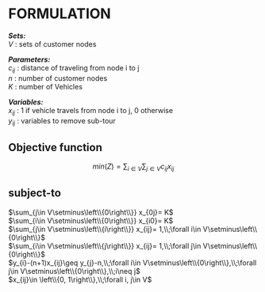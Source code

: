 # FORMULATION

***Sets:***  
$V$ : sets of customer nodes  
  
***Parameters:***  
$c_{ij}$ : distance of traveling from node i to j  
$n$ : number of customer nodes  
$K$ : number of Vehicles  
  
***Variables:***  
$x_{ij}$ : 1 if vehicle travels from node i to j, 0 otherwise  
$y_{ij}$ : variables to remove sub-tour


## Objective function
 
$$min(Z) =\sum_{i\in V}\sum_{j\in V}c_{ij}x_{ij} $$

## subject-to

$\sum_{j\in V\setminus\left\\{0\right\\}} x_{0j}= K$  
$\sum_{i\in V\setminus\left\\{0\right\\}} x_{i0}= K$  
$\sum_{j\in V\setminus\left\\{i\right\\}} x_{ij}= 1,\\;\forall i\in V\setminus\left\\{0\right\\}$  
$\sum_{i\in V\setminus\left\\{j\right\\}} x_{ij}= 1,\\;\forall j\in V\setminus\left\\{0\right\\}$  
$y_{i}-(n+1)x_{ij}\geq y_{j}-n,\\;\forall i\in V\setminus\left\\{0\right\\},\\;\forall j\in V\setminus\left\\{0\right\\},\\;i\neq j$  
$x_{ij}\in \left\\{0, 1\right\\},\\;\forall i, j\in V$  
